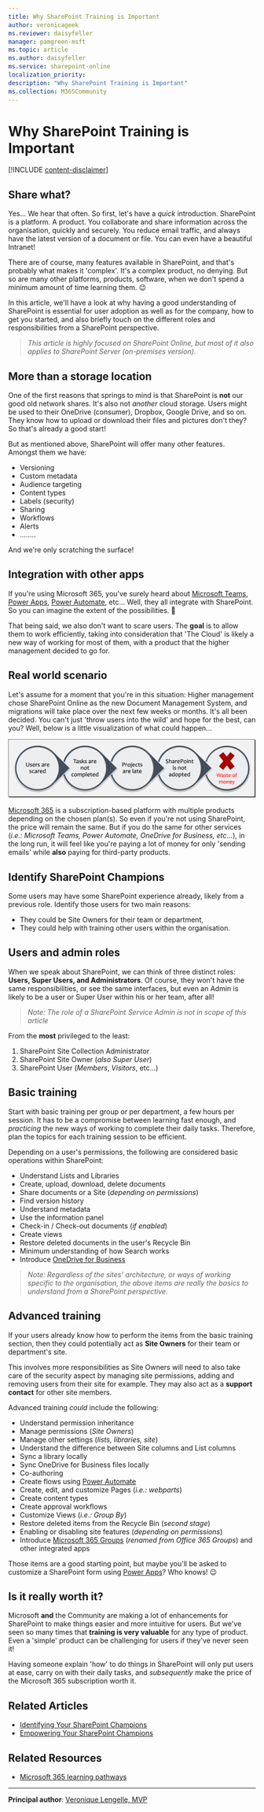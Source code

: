 ```yaml
---
title: Why SharePoint Training is Important
author: veronicageek
ms.reviewer: daisyfeller
manager: pamgreen-msft
ms.topic: article
ms.author: daisyfeller
ms.service: sharepoint-online
localization_priority: 
description: "Why SharePoint Training is Important"
ms.collection: M365Community
---
```


# Why SharePoint Training is Important

[!INCLUDE [content-disclaimer](includes/content-disclaimer.md)]

## Share what?

Yes... We hear that often. So first, let's have a _quick_ introduction. SharePoint is a platform. A product. You collaborate and share information across the organisation, quickly and securely. You reduce email traffic, and always have the latest version of a document or file. You can even have a beautiful Intranet!

There are of course, many features available in SharePoint, and that's probably what makes it 'complex'. It's a complex product, no denying. But so are many other platforms, products, software, when we don't spend a minimum amount of time learning them. 😉

In this article, we'll have a look at why having a good understanding of SharePoint is essential for user adoption as well as for the company, how to get you started, and also briefly touch on the different roles and responsibilities from a SharePoint perspective.

>_This article is highly focused on SharePoint Online, but most of it also applies to SharePoint Server (on-premises version)._

## More than a storage location

One of the first reasons that springs to mind is that SharePoint is **not** our good old network shares. It's also not _another_ cloud storage.
Users might be used to their OneDrive (consumer), Dropbox, Google Drive, and so on. They know how to upload or download their files and pictures don't they? So that's already a good start!

But as mentioned above, SharePoint will offer many other features. Amongst them we have:

- Versioning
- Custom metadata
- Audience targeting
- Content types
- Labels (security)
- Sharing
- Workflows
- Alerts
- ........

And we're only scratching the surface!

## Integration with other apps

If you're using Microsoft 365, you've surely heard about [Microsoft Teams](https://www.microsoft.com/microsoft-365/microsoft-teams/group-chat-software), [Power Apps](https://powerapps.microsoft.com/), [Power Automate](https://flow.microsoft.com/), etc... Well, they all integrate with SharePoint. So you can imagine the extent of the possibilities. 🙂

That being said, we also don't want to scare users. The **goal** is to allow them to work efficiently, taking into consideration that 'The Cloud' is likely a new way of working for most of them, with a product that the higher management decided to go for.

## Real world scenario

Let's assume for a moment that you're in this situation: Higher management chose SharePoint Online as the new Document Management System, and migrations will take place over the next few weeks or months. It's all been decided.
You can't just 'throw users into the wild' and hope for the best, can you? Well, below is a little visualization of what could happen...

![mmd](media/why-sharepoint-training-is-important/NoTrainingVisualization.png)

[Microsoft 365](https://www.microsoft.com/microsoft-365) is a subscription-based platform with multiple products depending on the chosen plan(s). So even if you're not using SharePoint, the price will remain the same. But if you do the same for other services (_i.e.: Microsoft Teams, Power Automate, OneDrive for Business, etc..._), in the long run, it will feel like you're paying a lot of money for only 'sending emails' while **also** paying for third-party products.

## Identify SharePoint Champions

Some users may have some SharePoint experience already, likely from a previous role. Identify those users for two main reasons:

- They could be Site Owners for their team or department,
- They could help with training other users within the organisation.

## Users and admin roles

When we speak about SharePoint, we can think of three distinct roles: **Users, Super Users, and Administrators**.
Of course, they won't have the same responsibilities, or see the same interfaces, but even an Admin is likely to be a user or Super User within his or her team, after all!

>_Note: The role of a SharePoint Service Admin is not in scope of this article_

From the **most** privileged to the least:

1. SharePoint Site Collection Administrator
2. SharePoint Site Owner (_also Super User_)
3. SharePoint User (_Members_, _Visitors_, etc...)

## Basic training

Start with basic training per group or per department, a few hours per session. It has to be a compromise between learning fast enough, and _practicing_ the new ways of working to complete their daily tasks. Therefore, plan the topics for each training session to be efficient.

Depending on a user's permissions, the following are considered basic operations within SharePoint:

- Understand Lists and Libraries
- Create, upload, download, delete documents
- Share documents or a Site (_depending on permissions_)
- Find version history
- Understand metadata
- Use the information panel
- Check-in / Check-out documents (_if enabled_)
- Create views
- Restore deleted documents in the user's Recycle Bin
- Minimum understanding of how Search works
- Introduce [OneDrive for Business](https://www.microsoft.com/en-gb/microsoft-365/onedrive/onedrive-for-business)

>_Note: Regardless of the sites' architecture, or ways of working specific to the organisation, the above items are really the basics to understand from a SharePoint perspective._

## Advanced training

If your users already know how to perform the items from the basic training section, then they could potentially act as **Site Owners** for their team or department's site.

This involves more responsibilities as Site Owners will need to also take care of the security aspect by managing site permissions, adding and removing users from their site for example. They may also act as a **support contact** for other site members.

Advanced training _could_ include the following:

- Understand permission inheritance
- Manage permissions (_Site Owners_)
- Manage other settings (_lists, libraries, site_)
- Understand the difference between Site columns and List columns
- Sync a library locally
- Sync OneDrive for Business files locally
- Co-authoring
- Create flows using [Power Automate](https://flow.microsoft.com/)
- Create, edit, and customize Pages (_i.e.: webparts_)
- Create content types
- Create approval workflows
- Customize Views (_i.e.: Group By_)
- Restore deleted items from the Recycle Bin (_second stage_)
- Enabling or disabling site features (_depending on permissions_)
- Introduce [Microsoft 365 Groups](https://support.office.com/article/learn-about-microsoft-365-groups-b565caa1-5c40-40ef-9915-60fdb2d97fa2) (_renamed from Office 365 Groups_) and other integrated apps

Those items are a good starting point, but maybe you'll be asked to customize a SharePoint form using [Power Apps](https://powerapps.microsoft.com)? Who knows! 😉

## Is it really worth it?

Microsoft **and** the Community are making a lot of enhancements for SharePoint to make things easier and more intuitive for users. But we've seen so many times that **training is very valuable** for any type of product. Even a 'simple' product can be challenging for users if they've never seen it!

Having someone explain 'how' to do things in SharePoint will only put users at ease, carry on with their daily tasks, and _subsequently_ make the price of the Microsoft 365 subscription worth it.

## Related Articles

- [Identifying Your SharePoint Champions](identifying-your-sharepoint-champions.md)
- [Empowering Your SharePoint Champions](empowering-your-SharePoint-champions.md)

## Related Resources

- [Microsoft 365 learning pathways](https://docs.microsoft.com/office365/customlearning/)

---

**Principal author**: [Veronique Lengelle, MVP](https://www.linkedin.com/in/veronique-lengelle-48a71b31)
